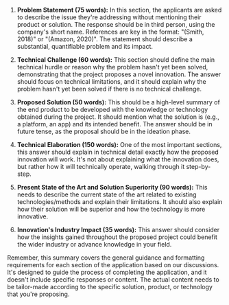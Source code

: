 1. **Problem Statement (75 words):** In this section, the applicants are asked to describe the issue they're addressing without mentioning their product or solution. The response should be in third person, using the company's short name. References are key in the format: "(Smith, 2018)" or "(Amazon, 2020)". The statement should describe a substantial, quantifiable problem and its impact.

2. **Technical Challenge (60 words):** This section should define the main technical hurdle or reason why the problem hasn't yet been solved, demonstrating that the project proposes a novel innovation. The answer should focus on technical limitations, and it should explain why the problem hasn't yet been solved if there is no technical challenge.

3. **Proposed Solution (50 words):** This should be a high-level summary of the end product to be developed with the knowledge or technology obtained during the project. It should mention what the solution is (e.g., a platform, an app) and its intended benefit. The answer should be in future tense, as the proposal should be in the ideation phase.

4. **Technical Elaboration (150 words):** One of the most important sections, this answer should explain in technical detail exactly how the proposed innovation will work. It's not about explaining what the innovation does, but rather how it will technically operate, walking through it step-by-step.

5. **Present State of the Art and Solution Superiority (90 words):** This needs to describe the current state of the art related to existing technologies/methods and explain their limitations. It should also explain how their solution will be superior and how the technology is more innovative.

6. **Innovation's Industry Impact (35 words):** This answer should consider how the insights gained throughout the proposed project could benefit the wider industry or advance knowledge in your field.

Remember, this summary covers the general guidance and formatting requirements for each section of the application based on our discussions. It's designed to guide the process of completing the application, and it doesn't include specific responses or content. The actual content needs to be tailor-made according to the specific solution, product, or technology that you're proposing.
